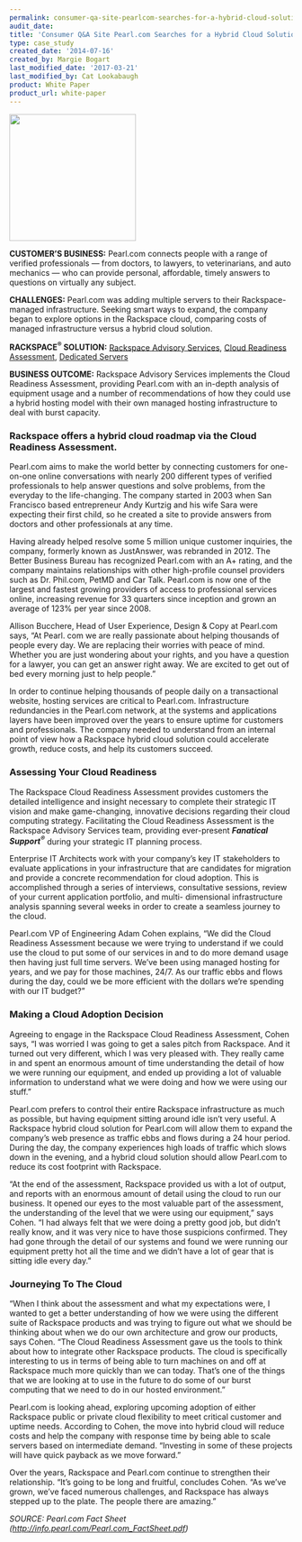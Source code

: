 ```yaml
---
permalink: consumer-qa-site-pearlcom-searches-for-a-hybrid-cloud-solution/
audit_date:
title: 'Consumer Q&A Site Pearl.com Searches for a Hybrid Cloud Solution'
type: case_study
created_date: '2014-07-16'
created_by: Margie Bogart
last_modified_date: '2017-03-21'
last_modified_by: Cat Lookabaugh
product: White Paper
product_url: white-paper
---
```


<a href="http://www.pearl.com/">
   <img src="{% asset_path UseCases/consumer-qa-site-pearlcom-searches-for-a-hybrid-cloud-solution/Pearllogo_0.jpg %}" width="225" height="225" />
</a>

**CUSTOMER’S BUSINESS:** Pearl.com connects people with a range of
verified professionals — from doctors, to lawyers, to veterinarians, and
auto mechanics — who can provide personal, affordable, timely answers to
questions on virtually any subject.

**CHALLENGES:** Pearl.com was adding multiple servers to their
Rackspace-managed infrastructure. Seeking smart ways to expand, the
company began to explore options in the Rackspace cloud, comparing costs
of managed infrastructure versus a hybrid cloud solution.

**RACKSPACE<sup>&reg;</sup> SOLUTION:** [Rackspace Advisory
Services](http://www.rackspace.com/enterprise-cloud-solutions/advisory-services/),
[Cloud Readiness
Assessment](http://www.rackspace.com/enterprise-cloud-solutions/advisory-services/#cloud-readiness-assessment),
[Dedicated
Servers](http://www.rackspace.com/managed-hosting/dedicated-servers/)

**BUSINESS OUTCOME:** Rackspace Advisory Services implements the Cloud
Readiness Assessment, providing Pearl.com with an in-depth analysis of
equipment usage and a number of recommendations of how they could use a
hybrid hosting model with their own managed hosting infrastructure to
deal with burst capacity.

### Rackspace offers a hybrid cloud roadmap via the Cloud Readiness Assessment.

Pearl.com aims to make the world better by connecting customers for
one-on-one online conversations with nearly 200 different types of
verified professionals to help answer questions and solve problems, from
the everyday to the life-changing. The company started in 2003 when San
Francisco based entrepreneur Andy Kurtzig and his wife Sara were
expecting their first child, so he created a site to provide answers
from doctors and other professionals at any time.

Having already helped resolve some 5 million unique customer inquiries,
the company, formerly known as JustAnswer, was rebranded in 2012. The
Better Business Bureau has recognized Pearl.com with an A+ rating, and
the company maintains relationships with other high-profile counsel
providers such as Dr. Phil.com, PetMD and Car Talk. Pearl.com is now one
of the largest and fastest growing providers of access to professional
services online, increasing revenue for 33 quarters since inception and
grown an average of 123% per year since 2008.

Allison Bucchere, Head of User Experience, Design & Copy at Pearl.com
says, “At Pearl. com we are really passionate about helping thousands of
people every day. We are replacing their worries with peace of mind.
Whether you are just wondering about your rights, and you have a
question for a lawyer, you can get an answer right away. We are excited
to get out of bed every morning just to help people.”

In order to continue helping thousands of people daily on a
transactional website, hosting services are critical to Pearl.com.
Infrastructure redundancies in the Pearl.com network, at the systems and
applications layers have been improved over the years to ensure uptime
for customers and professionals. The company needed to understand from
an internal point of view how a Rackspace hybrid cloud solution could
accelerate growth, reduce costs, and help its customers succeed.

### Assessing Your Cloud Readiness

The Rackspace Cloud Readiness Assessment provides customers the detailed
intelligence and insight necessary to complete their strategic IT vision
and make game-changing, innovative decisions regarding their cloud
computing strategy. Facilitating the Cloud Readiness Assessment is the
Rackspace Advisory Services team, providing ever-present ***Fanatical
Support<sup>&reg;</sup>*** during your strategic IT planning process.

Enterprise IT Architects work with your company’s key IT stakeholders to
evaluate applications in your infrastructure that are candidates for
migration and provide a concrete recommendation for cloud adoption. This
is accomplished through a series of interviews, consultative sessions,
review of your current application portfolio, and multi- dimensional
infrastructure analysis spanning several weeks in order to create a
seamless journey to the cloud.

Pearl.com VP of Engineering Adam Cohen explains, “We did the Cloud
Readiness Assessment because we were trying to understand if we could
use the cloud to put some of our services in and to do more demand usage
then having just full time servers. We’ve been using managed hosting for
years, and we pay for those machines, 24/7. As our traffic ebbs and
flows during the day, could we be more efficient with the dollars we’re
spending with our IT budget?”

### Making a Cloud Adoption Decision

Agreeing to engage in the Rackspace Cloud Readiness Assessment, Cohen
says, “I was worried I was going to get a sales pitch from Rackspace.
And it turned out very different, which I was very pleased with. They
really came in and spent an enormous amount of time understanding the
detail of how we were running our equipment, and ended up providing a
lot of valuable information to understand what we were doing and how we
were using our stuff.”

Pearl.com prefers to control their entire Rackspace infrastructure as
much as possible, but having equipment sitting around idle isn’t very
useful. A Rackspace hybrid cloud solution for Pearl.com will allow them
to expand the company’s web presence as traffic ebbs and flows during a
24 hour period. During the day, the company experiences high loads of
traffic which slows down in the evening, and a hybrid cloud solution
should allow Pearl.com to reduce its cost footprint with Rackspace.

“At the end of the assessment, Rackspace provided us with a lot of
output, and reports with an enormous amount of detail using the cloud to
run our business. It opened our eyes to the most valuable part of the
assessment, the understanding of the level that we were using our
equipment,” says Cohen. “I had always felt that we were doing a pretty
good job, but didn’t really know, and it was very nice to have those
suspicions confirmed. They had gone through the detail of our systems
and found we were running our equipment pretty hot all the time and we
didn’t have a lot of gear that is sitting idle every day.”

### Journeying To The Cloud

“When I think about the assessment and what my expectations were, I
wanted to get a better understanding of how we were using the different
suite of Rackspace products and was trying to figure out what we should
be thinking about when we do our own architecture and grow our products,
says Cohen. “The Cloud Readiness Assessment gave us the tools to think
about how to integrate other Rackspace products. The cloud is
specifically interesting to us in terms of being able to turn machines
on and off at Rackspace much more quickly than we can today. That’s one
of the things that we are looking at to use in the future to do some of
our burst computing that we need to do in our hosted environment.”

Pearl.com is looking ahead, exploring upcoming adoption of either
Rackspace public or private cloud flexibility to meet critical customer
and uptime needs. According to Cohen, the move into hybrid cloud will
reduce costs and help the company with response time by being able to
scale servers based on intermediate demand. “Investing in some of these
projects will have quick payback as we move forward.”

Over the years, Rackspace and Pearl.com continue to strengthen their
relationship. “It’s going to be long and fruitful, concludes Cohen. “As
we’ve grown, we’ve faced numerous challenges, and Rackspace has always
stepped up to the plate. The people there are amazing.”

*SOURCE:  Pearl.com Fact Sheet (http://info.pearl.com/Pearl.com_FactSheet.pdf)*
